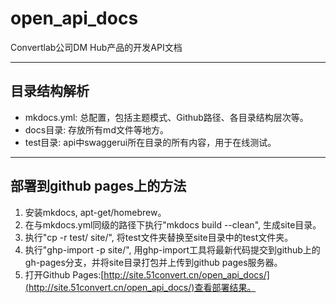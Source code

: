 # open_api_docs
Convertlab公司DM Hub产品的开发API文档
- - - 
    
## 目录结构解析
* mkdocs.yml: 总配置，包括主题模式、Github路径、各目录结构层次等。 
* docs目录: 存放所有md文件等地方。
* test目录: api中swaggerui所在目录的所有内容，用于在线测试。

- - -  
## 部署到github pages上的方法
1. 安装mkdocs, apt-get/homebrew。
2. 在与mkdocs.yml同级的路径下执行"mkdocs build --clean", 生成site目录。
3. 执行"cp -r test/ site/", 将test文件夹替换至site目录中的test文件夹。
4. 执行"ghp-import -p site/", 用ghp-import工具将最新代码提交到github上的gh-pages分支，并将site目录打包并上传到github pages服务器。
5. 打开Github Pages:[http://site.51convert.cn/open_api_docs/](http://site.51convert.cn/open_api_docs/)查看部署结果。